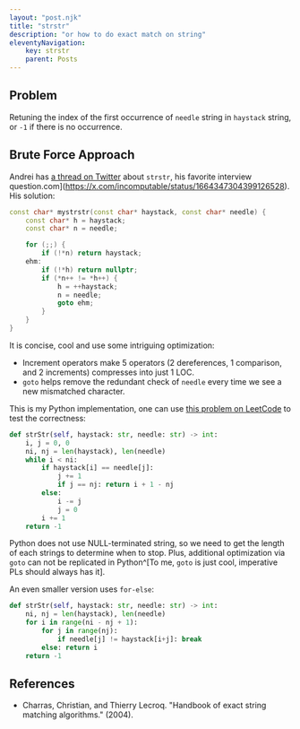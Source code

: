 ```yaml
---
layout: "post.njk"
title: "strstr" 
description: "or how to do exact match on string"
eleventyNavigation:
    key: strstr
    parent: Posts
---
```

## Problem
Retuning the index of the first occurrence of `needle` string in `haystack` string, or `-1` if there is no occurrence.
## Brute Force Approach

Andrei has [a thread on Twitter](https://x.com/incomputable/status/1664347304399126528) about `strstr`, his favorite interview question.com](https://x.com/incomputable/status/1664347304399126528).
His solution:
```cpp
const char* mystrstr(const char* haystack, const char* needle) {
    const char* h = haystack;
    const char* n = needle;

    for (;;) {
        if (!*n) return haystack;
    ehm:
        if (!*h) return nullptr;
        if (*n++ != *h++) {
            h = ++haystack;
            n = needle;
            goto ehm;
        }
    }
}
```
It is concise, cool and use some intriguing optimization:
- Increment operators make 5 operators (2 dereferences, 1 comparison, and 2 increments) compresses into just 1 LOC.
- `goto` helps remove the redundant check of `needle` every time we see a new mismatched character.

This is my Python implementation, one can use [this problem on LeetCode](https://leetcode.com/problems/find-the-index-of-the-first-occurrence-in-a-string) to test the correctness:

```python
def strStr(self, haystack: str, needle: str) -> int:
    i, j = 0, 0
    ni, nj = len(haystack), len(needle)
    while i < ni:
        if haystack[i] == needle[j]:
            j += 1
            if j == nj: return i + 1 - nj
        else:
            i -= j
            j = 0
        i += 1
    return -1
```

Python does not use NULL-terminated string, so we need to get the length of each strings to determine when to stop. Plus, additional optimization via `goto` can not be replicated in Python^[To me, `goto` is just cool, imperative PLs should always has it].

An even smaller version uses `for-else`:

```python
def strStr(self, haystack: str, needle: str) -> int:
    ni, nj = len(haystack), len(needle)
    for i in range(ni - nj + 1):
        for j in range(nj):
            if needle[j] != haystack[i+j]: break
        else: return i
    return -1
```


## References
- Charras, Christian, and Thierry Lecroq. "Handbook of exact string matching algorithms." (2004).
